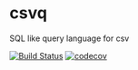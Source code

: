 # csvq

SQL like query language for csv

[![Build Status](https://travis-ci.org/mithrandie/csvq.svg?branch=master)](https://travis-ci.org/mithrandie/csvq)
[![codecov](https://codecov.io/gh/mithrandie/csvq/branch/master/graph/badge.svg)](https://codecov.io/gh/mithrandie/csvq)
